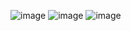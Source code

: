 ![image](https://user-images.githubusercontent.com/100823955/225215652-b3d346bd-c767-44c1-8267-28e843db0cd9.png)
![image](https://user-images.githubusercontent.com/100823955/225215728-7a0db3ff-0c41-4b5e-9d6c-27ea3466810e.png)
![image](https://user-images.githubusercontent.com/100823955/225215735-beec7ef9-10d8-4ff9-8977-bde6026153b2.png)
